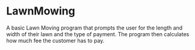 # LawnMowing
A basic Lawn Moving program that prompts the user for the length and width of their lawn and the type of payment. The program then calculates how much fee the customer has to pay. 

